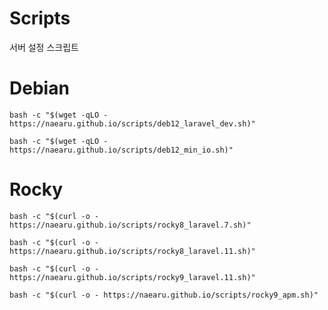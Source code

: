 # Scripts
서버 설정 스크립트

# Debian
```
bash -c "$(wget -qLO - https://naearu.github.io/scripts/deb12_laravel_dev.sh)"
```
```
bash -c "$(wget -qLO - https://naearu.github.io/scripts/deb12_min_io.sh)"
```


# Rocky
```
bash -c "$(curl -o - https://naearu.github.io/scripts/rocky8_laravel.7.sh)"
```
```
bash -c "$(curl -o - https://naearu.github.io/scripts/rocky8_laravel.11.sh)"
```
```
bash -c "$(curl -o - https://naearu.github.io/scripts/rocky9_laravel.11.sh)"
```
```
bash -c "$(curl -o - https://naearu.github.io/scripts/rocky9_apm.sh)"
```



